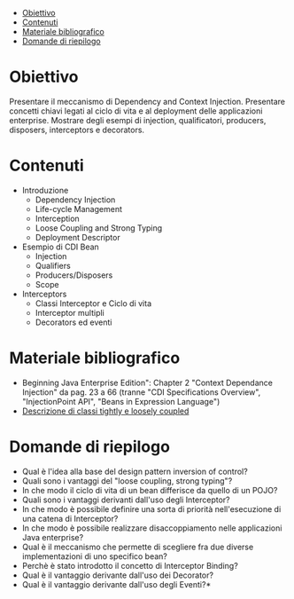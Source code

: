 - [Obiettivo](#obiettivo)
- [Contenuti](#contenuti)
- [Materiale bibliografico](#materiale-bibliografico)
- [Domande di riepilogo](#domande-di-riepilogo)
# Obiettivo 
Presentare il meccanismo di Dependency and Context Injection. Presentare concetti chiavi legati al ciclo di vita e al deployment delle applicazioni enterprise. Mostrare degli esempi di injection, qualificatori, producers, disposers, interceptors e decorators.



# Contenuti
- Introduzione  
  - Dependency Injection
  - Life-cycle Management  
  - Interception
  - Loose Coupling and Strong Typing
  - Deployment Descriptor
- Esempio di CDI Bean
  - Injection
  - Qualifiers  
  - Producers/Disposers  
  - Scope
- Interceptors
  - Classi Interceptor e Ciclo di vita  
  - Interceptor multipli
  - Decorators ed eventi  

# Materiale bibliografico
- Beginning Java Enterprise Edition": Chapter 2 "Context Dependance Injection" da pag. 23 a 66 (tranne "CDI Specifications Overview", "InjectionPoint API", "Beans in Expression Language")
- [Descrizione di classi tightly e loosely coupled](https://learn.microsoft.com/en-us/previous-versions/dotnet/netframework-4.0/hh323705(v=vs.100)?redirectedfrom=MSDN) 

# Domande di riepilogo
* Qual è l'idea alla base del design pattern inversion of control?
* Quali sono i vantaggi del "loose coupling, strong typing"?
* In che modo il ciclo di vita di un bean differisce da quello di un POJO?
* Quali sono i vantaggi derivanti dall'uso degli Interceptor?
* In che modo è possibile definire una sorta di priorità nell'esecuzione di una catena di Interceptor?
* In che modo è possibile realizzare disaccoppiamento nelle applicazioni Java enterprise?
* Qual è il meccanismo che permette di scegliere fra due diverse implementazioni di uno specifico bean?
* Perchè è stato introdotto il concetto di Interceptor Binding?
* Qual è il vantaggio derivante dall'uso dei Decorator?
*  Qual è il vantaggio derivante dall'uso degli Eventi?* 
